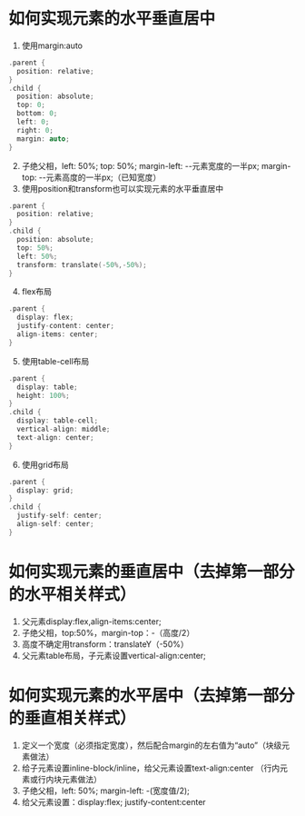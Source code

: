# 如何实现元素的水平垂直居中
1. 使用margin:auto
```c
.parent {
  position: relative;
}
.child {
  position: absolute;
  top: 0;
  bottom: 0;
  left: 0;
  right: 0;
  margin: auto;
}
```
2. 子绝父相，left: 50%; top: 50%; margin-left: --元素宽度的一半px; margin-top: --元素高度的一半px;（已知宽度）  
3. 使用position和transform也可以实现元素的水平垂直居中  
```c
.parent {
  position: relative;
}
.child {
  position: absolute;
  top: 50%;
  left: 50%;
  transform: translate(-50%,-50%);
}
```
4. flex布局  
```c
.parent {
  display: flex;
  justify-content: center;
  align-items: center;
}
```
5. 使用table-cell布局  
```c
.parent {
  display: table;
  height: 100%;
}
.child {
  display: table-cell;
  vertical-align: middle;
  text-align: center;
}
```
6. 使用grid布局  
```c
.parent {
  display: grid;
}
.child {
  justify-self: center;
  align-self: center;
}
```
 
# 如何实现元素的垂直居中（去掉第一部分的水平相关样式）
1. 父元素display:flex,align-items:center;  
2. 子绝父相，top:50%，margin-top：-（高度/2）  
3. 高度不确定用transform：translateY（-50%）  
4. 父元素table布局，子元素设置vertical-align:center;  
 
# 如何实现元素的水平居中（去掉第一部分的垂直相关样式）
1. 定义一个宽度（必须指定宽度），然后配合margin的左右值为“auto”（块级元素做法）  
2. 给子元素设置inline-block/inline，给父元素设置text-align:center （行内元素或行内块元素做法）  
3. 子绝父相，left: 50%; margin-left: -(宽度值/2);  
4. 给父元素设置：display:flex; justify-content:center  
